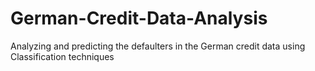 # German-Credit-Data-Analysis
Analyzing and predicting the defaulters in the German credit data using Classification techniques
